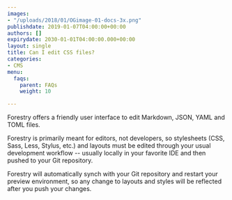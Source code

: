 ```yaml
---
images:
- "/uploads/2018/01/OGimage-01-docs-3x.png"
publishdate: 2019-01-07T04:00:00+00:00
authors: []
expirydate: 2030-01-01T04:00:00.000+00:00
layout: single
title: Can I edit CSS files?
categories:
- CMS
menu:
  faqs:
    parent: FAQs
    weight: 10

---
```

Forestry offers a friendly user interface to edit Markdown, JSON, YAML and TOML files.

Forestry is primarily meant for editors, not developers, so stylesheets (CSS, Sass, Less, Stylus, etc.) and layouts must be edited through your usual development workflow -- usually locally in your favorite IDE and then pushed to your Git repository.

Forestry will automatically synch with your Git repository and restart your preview environment, so any change to layouts and styles will be reflected after you push your changes.
